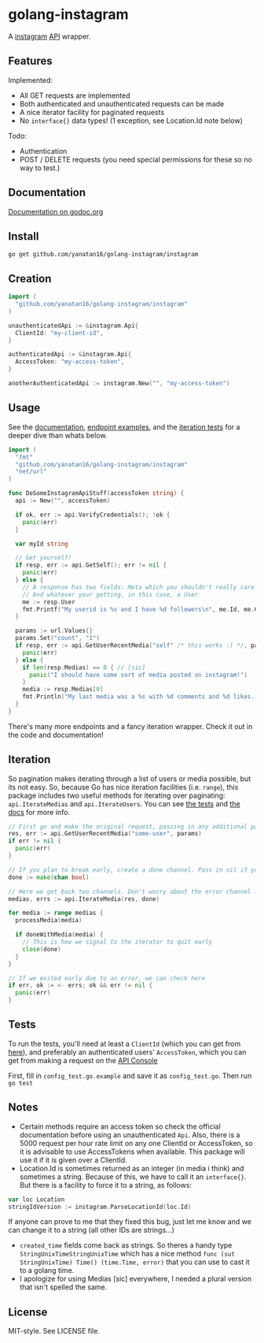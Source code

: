# golang-instagram

A [instagram](http://instagram.com) [API](http://instagram.com/developer) wrapper.

## Features

Implemented:

- All GET requests are implemented
- Both authenticated and unauthenticated requests can be made
- A nice iterator facility for paginated requests
- No `interface{}` data types! (1 exception, see Location.Id note below)

Todo:

- Authentication
- POST / DELETE requests (you need special permissions for these so no way to test.)

## Documentation

[Documentation on godoc.org](http://godoc.org/github.com/yanatan16/golang-instagram/instagram)

## Install

```
go get github.com/yanatan16/golang-instagram/instagram
```

## Creation

```go
import (
  "github.com/yanatan16/golang-instagram/instagram"
)

unauthenticatedApi := &instagram.Api{
  ClientId: "my-client-id",
}

authenticatedApi := &instagram.Api{
  AccessToken: "my-access-token",
}

anotherAuthenticatedApi := instagram.New("", "my-access-token")
```

## Usage

See the [documentation](http://godoc.org/github.com/yanatan16/golang-instagram/instagram), [endpoint examples](https://github.com/yanatan16/golang-instagram/blob/master/instagram/example_test.go), and the [iteration tests](https://github.com/yanatan16/golang-instagram/blob/master/instagram/iterate_test.go) for a deeper dive than whats below.

```go
import (
  "fmt"
  "github.com/yanatan16/golang-instagram/instagram"
  "net/url"
)

func DoSomeInstagramApiStuff(accessToken string) {
  api := New("", accessToken)

  if ok, err := api.VerifyCredentials(); !ok {
    panic(err)
  }

  var myId string

  // Get yourself!
  if resp, err := api.GetSelf(); err != nil {
    panic(err)
  } else {
    // A response has two fields: Meta which you shouldn't really care about
    // And whatever your getting, in this case, a User
    me := resp.User
    fmt.Printf("My userid is %s and I have %d followers\n", me.Id, me.Counts.FollowedBy)
  }

  params := url.Values{}
  params.Set("count", "1")
  if resp, err := api.GetUserRecentMedia("self" /* this works :) */, params); err != nil {
    panic(err)
  } else {
    if len(resp.Medias) == 0 { // [sic]
      panic("I should have some sort of media posted on instagram!")
    }
    media := resp.Medias[0]
    fmt.Println("My last media was a %s with %d comments and %d likes. (url: %s)\n", media.Type, media.Comments.Count, media.Like.Count, media.Link)
  }
}
```

There's many more endpoints and a fancy iteration wrapper. Check it out in the code and documentation!

## Iteration

So pagination makes iterating through a list of users or media possible, but its not easy. So, because Go has nice iteration facilities (i.e. `range`), this package includes two useful methods for iterating over paginating: `api.IterateMedias` and `api.IterateUsers`. You can see [the tests](https://github.com/yanatan16/golang-instagram/blob/master/instagram/iterate_test.go) and [the docs](http://godoc.org/github.com/yanatan16/golang-instagram/instagram/#Api.IterateMedia) for more info.

```go
// First go and make the original request, passing in any additional parameters you need
res, err := api.GetUserRecentMedia("some-user", params)
if err != nil {
  panic(err)
}

// If you plan to break early, create a done channel. Pass in nil if you plan to exhaust the pagination
done := make(chan bool)

// Here we get back two channels. Don't worry about the error channel for now
medias, errs := api.IterateMedia(res, done)

for media := range medias {
  processMedia(media)

  if doneWithMedia(media) {
    // This is how we signal to the iterator to quit early
    close(done)
  }
}

// If we exited early due to an error, we can check here
if err, ok := <- errs; ok && err != nil {
  panic(err)
}
```

## Tests

To run the tests, you'll need at least a `ClientId` (which you can get from [here](http://instagram.com/developer/clients/manage/)), and preferably an authenticated users' `AccessToken`, which you can get from making a request on the [API Console](http://instagram.com/developer/api-console/)

First, fill in `config_test.go.example` and save it as `config_test.go`. Then run `go test`

## Notes

- Certain methods require an access token so check the official documentation before using an unauthenticated `Api`. Also, there is a 5000 request per hour rate limit on any one ClientId or AccessToken, so it is advisable to use AccessTokens when available. This package will use it if it is given over a ClientId.
- Location.Id is sometimes returned as an integer (in media i think) and sometimes a string. Because of this, we have to call it an `interface{}`. But there is a facility to force it to a string, as follows:

```go
var loc Location
stringIdVersion := instagram.ParseLocationId(loc.Id)
```

If anyone can prove to me that they fixed this bug, just let me know and we can change it to a string (all other IDs are strings...)

- `created_time` fields come back as strings. So theres a handy type `StringUnixTimeStringUnixTime` which has a nice method `func (sut StringUnixTime) Time() (time.Time, error)` that you can use to cast it to a golang time.
- I apologize for using Medias [sic] everywhere, I needed a plural version that isn't spelled the same.

## License

MIT-style. See LICENSE file.